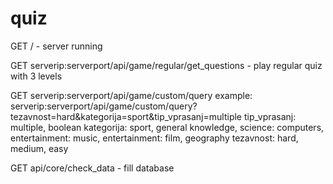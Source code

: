 # quiz

GET / - server running

GET serverip:serverport/api/game/regular/get_questions - play regular quiz with 3 levels

GET serverip:serverport/api/game/custom/query
  example: serverip:serverport/api/game/custom/query?tezavnost=hard&kategorija=sport&tip_vprasanj=multiple
  tip_vprasanj: multiple, boolean
  kategorija: sport, general knowledge, science: computers, entertainment: music, entertainment: film, geography
  tezavnost: hard, medium, easy
  
GET api/core/check_data - fill database
